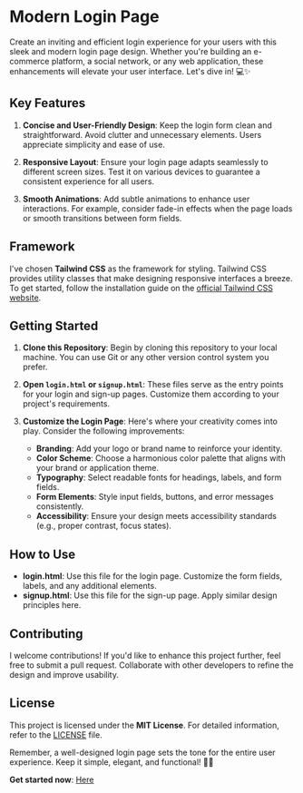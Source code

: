 # Modern Login Page

Create an inviting and efficient login experience for your users with this sleek and modern login page design. Whether you're building an e-commerce platform, a social network, or any web application, these enhancements will elevate your user interface. Let's dive in! 💻✨

## Key Features

1. **Concise and User-Friendly Design**: Keep the login form clean and straightforward. Avoid clutter and unnecessary elements. Users appreciate simplicity and ease of use.

2. **Responsive Layout**: Ensure your login page adapts seamlessly to different screen sizes. Test it on various devices to guarantee a consistent experience for all users.

3. **Smooth Animations**: Add subtle animations to enhance user interactions. For example, consider fade-in effects when the page loads or smooth transitions between form fields.

## Framework

I've chosen **Tailwind CSS** as the framework for styling. Tailwind CSS provides utility classes that make designing responsive interfaces a breeze. To get started, follow the installation guide on the [official Tailwind CSS website](https://tailwindcss.com/docs/installation).

## Getting Started

1. **Clone this Repository**: Begin by cloning this repository to your local machine. You can use Git or any other version control system you prefer.

2. **Open `login.html` or `signup.html`**: These files serve as the entry points for your login and sign-up pages. Customize them according to your project's requirements.

3. **Customize the Login Page**: Here's where your creativity comes into play. Consider the following improvements:

   - **Branding**: Add your logo or brand name to reinforce your identity.
   - **Color Scheme**: Choose a harmonious color palette that aligns with your brand or application theme.
   - **Typography**: Select readable fonts for headings, labels, and form fields.
   - **Form Elements**: Style input fields, buttons, and error messages consistently.
   - **Accessibility**: Ensure your design meets accessibility standards (e.g., proper contrast, focus states).

## How to Use

- **login.html**: Use this file for the login page. Customize the form fields, labels, and any additional elements.
- **signup.html**: Use this file for the sign-up page. Apply similar design principles here.

## Contributing

I welcome contributions! If you'd like to enhance this project further, feel free to submit a pull request. Collaborate with other developers to refine the design and improve usability.

## License

This project is licensed under the **MIT License**. For detailed information, refer to the [LICENSE](./LICENSE) file.

Remember, a well-designed login page sets the tone for the entire user experience. Keep it simple, elegant, and functional! 🚀🔑

**Get started now**: [Here](https://tailwindcss.com/docs/installation)
